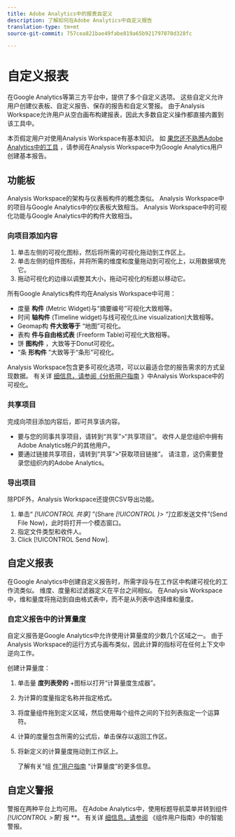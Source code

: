 ```yaml
---
title: Adobe Analytics中的报表自定义
description: 了解如何在Adobe Analytics中自定义报告
translation-type: tm+mt
source-git-commit: 757cea821bae49fabe819a65b921797070d328fc

---
```



# 自定义报表

在Google Analytics等第三方平台中，提供了多个自定义选项。 这些自定义允许用户创建仪表板、自定义报告、保存的报告和自定义警报。 由于Analysis Workspace允许用户从空白画布构建报表，因此大多数自定义操作都直接内置到该工具中。

本页假定用户对使用Analysis Workspace有基本知识。 如 [果您还不熟悉Adobe Analytics中的工具](reports/create-report.md) ，请参阅在Analysis Workspace中为Google Analytics用户创建基本报告。

## 功能板

Analysis Workspace的架构与仪表板构件的概念类似。 Analysis Workspace中的项目与Google Analytics中的仪表板大致相当。 Analysis Workspace中的可视化功能与Google Analytics中的构件大致相当。

### 向项目添加内容

1. 单击左侧的可视化图标，然后将所需的可视化拖动到工作区上。
2. 单击左侧的组件图标，并将所需的维度和度量拖动到可视化上，以用数据填充它。
3. 拖动可视化的边缘以调整其大小，拖动可视化的标题以移动它。

所有Google Analytics构件均在Analysis Workspace中可用：

* 度量 **构件** (Metric Widget)与“摘要编号”可视化大致相等。
* 时间 **轴构件** (Timeline widget)与线可视化(Line visualization)大致相等。
* Geomap构 **件大致等于** “地图”可视化。
* 表构 **件与自由格式表** (Freeform Table)可视化大致相等。
* 饼 **图构件** ，大致等于Donut可视化。
* “条 **形构件** ”大致等于“条形”可视化。

Analysis Workspace包含更多可视化选项，可以以最适合您的报告需求的方式呈现数据。 有关详 [细信息，请参阅《分析用户指南](/help/analyze/analysis-workspace/visualizations/freeform-analysis-visualizations.md) 》中Analysis Workspace中的可视化。

### 共享项目

完成向项目添加内容后，即可共享该内容。

* 要与您的同事共享项目，请转到“共享”&gt;“共享项目”。 收件人是您组织中拥有Adobe Analytics帐户的其他用户。
* 要通过链接共享项目，请转到“共享”&gt;“获取项目链接”。 请注意，这仍需要登录您组织内的Adobe Analytics。

### 导出项目

除PDF外，Analysis Workspace还提供CSV导出功能。

1. 单击“ *[!UICONTROL 共享]* ”(Share *[!UICONTROL )&gt; “]*&#x200B;立即发送文件”(Send File Now)，此时将打开一个模态窗口。
2. 指定文件类型和收件人。
3. Click [!UICONTROL Send Now].

## 自定义报表

在Google Analytics中创建自定义报告时，所需字段与在工作区中构建可视化的工作流类似。 维度、度量和过滤器定义在平台之间相似。 在Analysis Workspace中，维和量度将拖动到自由格式表中，而不是从列表中选择维和量度。

### 自定义报告中的计算量度

自定义报告是Google Analytics中允许使用计算量度的少数几个区域之一。 由于Analysis Workspace的运行方式与画布类似，因此计算的指标可在任何上下文中逆向工作。

创建计算量度：

1. 单击量 **度列表旁的** +图标以打开“计算量度生成器”。
2. 为计算的度量指定名称并指定格式。
3. 将度量组件拖到定义区域，然后使用每个组件之间的下拉列表指定一个运算符。
4. 计算的度量包含所需的公式后，单击保存以返回工作区。
5. 将新定义的计算量度拖动到工作区上。

   了解有关“组 [件”用户指南](/help/components/c-variables/c-metrics/calculated-metric.md) “计算量度”的更多信息。

## 自定义警报

警报在两种平台上均可用。 在Adobe Analytics中，使用标题导航菜单并转到组件 *[!UICONTROL &gt;警]* 报 **。 有关详 [细信息，请参阅](/help/components/c-alerts/intellligent-alerts.md) 《组件用户指南》中的智能警报。
